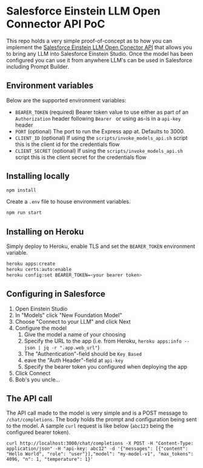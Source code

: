 # Salesforce Einstein LLM Open Connector API PoC

This repo holds a very simple proof-of-concept as to how you can implement the [Salesforce Einstein LLM Open Conector API](https://github.com/salesforce/einstein-platform) that allows you to bring any LLM into Salesforce Einstein Studio. Once the model has been configured you can use it from anywhere LLM's can be used in Salesforce including Prompt Builder.

## Environment variables
Below are the supported environment variables:
* `BEARER_TOKEN` (required) Bearer token value to use either as part of an `Authorization` header following `Bearer ` or using as-is in a `api-key` header
* `PORT` (optional) The port to run the Express app at. Defaults to 3000.
* `CLIENT_ID` (optional) If using the `scripts/invoke_models_api.sh` script this is the client id for the credentials flow
* `CLIENT_SECRET` (optional) If using the `scripts/invoke_models_api.sh` script this is the client secret for the credentials flow

## Installing locally
```bash
npm install
```

Create a `.env` file to house environment variables.

```bash 
npm run start
```

## Installing on Heroku
Simply deploy to Heroku, enable TLS and set the `BEARER_TOKEN` environment variable.

```bash
heroku apps:create
heroku certs:auto:enable
heroku config:set BEARER_TOKEN=<your bearer token>
```

## Configuring in Salesforce
1. Open Einstein Studio
2. In "Models" click "New Foundation Model"
3. Choose "Connect to your LLM" and click Next
4. Configure the model
    1. Give the model a name of your choosing
    2. Specify the URL to the app (i.e. from Heroku,  `heroku apps:info --json | jq -r ".app.web_url"`)
    3. The "Authentication"-field should be `Key Based`
    4. eave the "Auth Header"-field at `api-key`
    5. Specify the bearer token you configured when deploying the app
5. Click Connect
6. Bob's you uncle...

## The API call
The API call made to the model is very simple and is a POST message to `/chat/completions`. The body holds the prompt and configuration being sent to the model. A sample `curl` request is like below (`abc123` being the configured bearer token).

```
curl http://localhost:3000/chat/completions -X POST -H "Content-Type: application/json" -H "api-key: abc12" -d '{"messages": [{"content": "Hello World", "role": "user"}],"model": "my-model-v1", "max_tokens": 4096, "n": 1, "temperature": 1}'
```